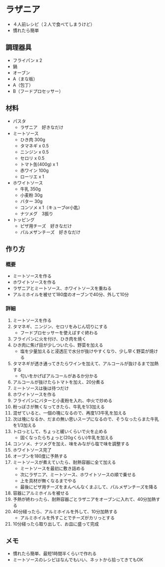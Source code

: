 # ラザニア

- ４人前レシピ（２人で食べてしまうけど）
- 慣れたら簡単

## 調理器具

- フライパン x 2
- 鍋
- オーブン
- A（まな板）
- A（包丁）
- B（フードプロセッサー）

## 材料

- パスタ
    - ラザニア　好きなだけ
- ミートソース
    - ひき肉 300g
    - タマネギ x 0.5
    - ニンジン x 0.5
    - セロリ x 0.5
    - トマト缶(400g) x 1
    - 赤ワイン 100g
    - ローリエ x 1
- ホワイトソース
    - 牛乳 350g
    - 小麦粉 30g
    - バター 30g
    - コンソメ x 1（キューブor小匙）
    - ナツメグ　3振り
- トッピング
    - ピザ用チーズ　好きなだけ
    - パルメザンチーズ　好きなだけ

## 作り方

### 概要

- ミートソースを作る
- ホワイトソースを作る
- ラザニアとミートソース、ホワイトソースを重ねる
- アルミホイルを被せて180度のオーブンで40分、外して10分

### 詳細

1. ミートソースを作る
1. タマネギ、ニンジン、セロリをみじん切りにする
    - フードプロセッサーを使えばすぐ終わる
1. フライパンに火を付け、ひき肉を焼く
1. ひき肉に焦げ目が少しついたら、野菜を加える
    - 塩を少量加えると浸透圧で水分が抜けやすくなり、少し早く野菜が焼ける
1. タマネギが透き通ってきたらワインを加えて、アルコールが抜けるまで加熱する
    - 匂いをかげばアルコールがあるか分かる
1. アルコールが抜けたらトマトを加え、20分煮る
1. ミートソースは後は待つだけ
1. ホワイトソースを作る
1. フライパンにバターと小麦粉を入れ、中火で炒める
1. 粉っぽさが無くなってきたら、牛乳を1/3加える
1. 混ぜていると、一個の塊になるので、再度1/3牛乳を加える
1. 次は塊になるか、だまの無い思いスープになるので、そうなったらまた牛乳を1/3加える
1. トロっとして、ちょっと緩いくらいで火を止める
    - 固くなったらちょっと(20gくらい)牛乳を加える
1. コンソメ、ナツメグを加え、味をみながら塩で味を調整する
1. ホワイトソース完了
1. オーブンを180度に予熱する
1. ミートソースが煮えていたら、耐熱容器に全て加える
    - ミートソースを最初に敷き詰める
    - 次にラザニア、ミートソース、ホワイトソースの順で乗せる
    - 上を具材が無くなるまでやる
    - 最後にピザ用チーズをまんべんなくまぶして、パルメザンチーズを降る
1. 容器にアルミホイルを被せる
1. 予熱が終わったら、耐熱容器ごとラザニアをオーブンに入れて、40分加熱する
1. 40分経ったら、アルミホイルを外して、10分加熱する
    - アルミホイルを外すことでチーズがカリっとする
1. 10分経ったら取り出して、お皿に盛って完成

## メモ

- 慣れたら簡単、最短1時間半くらいで作れる
- ミートソースのレシピはなんでもいい、ネットから拾ってきてもOK

